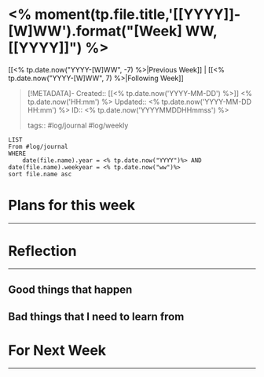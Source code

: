 # <% moment(tp.file.title,'[[YYYY]]-[W]WW').format("[Week] WW, [[YYYY]]") %>

[[<% tp.date.now("YYYY-[W]WW", -7) %>|Previous Week]] | [[<% tp.date.now("YYYY-[W]WW", 7) %>|Following Week]]

> [!METADATA]-
> Created:: [[<% tp.date.now('YYYY-MM-DD') %>]] <% tp.date.now('HH:mm') %>
> Updated:: <% tp.date.now('YYYY-MM-DD HH:mm') %>
> ID:: <% tp.date.now('YYYYMMDDHHmmss') %>
> 
> tags:: #log/journal #log/weekly

```dataview
LIST 
From #log/journal 
WHERE 
	date(file.name).year = <% tp.date.now("YYYY")%> AND date(file.name).weekyear = <% tp.date.now("ww")%>
sort file.name asc
```

# Plans for this week
---
# Reflection
---
## Good things that happen

## Bad things that I need to learn from

# For Next Week
---
